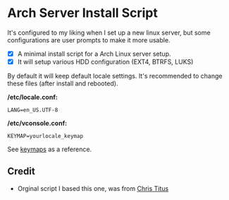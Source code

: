 # Arch Server Install Script

It's configured to my liking when I set up a new linux server, but some configurations are user prompts to make it more usable. 

- [x] A minimal install script for a Arch Linux server setup. 
- [x] It will setup various HDD configuration (EXT4, BTRFS, LUKS)

By default it will keep default locale settings.
It's recommended to change these files (after install and rebooted).

**/etc/locale.conf:**
```
LANG=en_US.UTF-8
```

**/etc/vconsole.conf:**
```
KEYMAP=yourlocale_keymap
```
See [keymaps](https://github.com/sevu11/arch-server-script/blob/main/keymaps.txt) as a reference.

## Credit
- Orginal script I based this one, was from [Chris Titus](https://github.com/ChrisTitusTech/ArchTitus)

